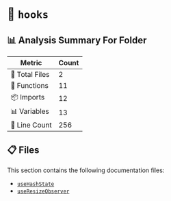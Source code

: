 # 📁 `hooks`

## 📊 Analysis Summary For Folder

| Metric | Count |
|--------|-------|
| 📁 Total Files | 2 |
| 🔧 Functions | 11 |
| 📦 Imports | 12 |
| 📊 Variables | 13 |
| 🔢 Line Count | 256 |


## 📋 Files

This section contains the following documentation files:

- [`useHashState`](./useHashState.md)
- [`useResizeObserver`](./useResizeObserver.md)